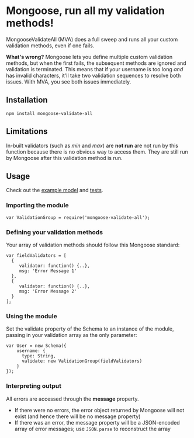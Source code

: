 Mongoose, run all my validation methods!
=====================

MongooseValidateAll (MVA) does a full sweep and runs all your custom validation methods, even if one fails.

**What's wrong?** Mongoose lets you define multiple custom validation methods, but when the first fails, the subsequent methods are ignored and validation is terminated.  This means that if your username is too long *and* has invalid characters, it'll take two validation sequences to resolve both issues.  With MVA, you see both issues immediately.


Installation
------------
    npm install mongoose-validate-all


Limitations
-----------
In-built validators (such as *min* and *max*) are **not run**  are not run by this function because there is no obvious way to access them.  They are still run by Mongoose after this validation method is run.


Usage
-------
Check out the [example model](examples/UserModel.js) and [tests](/test/validate-all.js).

### Importing the module
    var ValidationGroup = require('mongoose-validate-all');
    
### Defining your validation methods
Your array of validation methods should follow this Mongoose standard:

    var fieldValidators = [
      {
         validator: function() {..},
         msg: 'Error Message 1'
      },
      {
         validator: function() {..},
         msg: 'Error Message 2'
      }
    ];

### Using the module
Set the validate property of the Schema to an instance of the module, passing in your validation array as the only parameter:

    var User = new Schema({
        username: { 
          type: String, 
          validate: new ValidationGroup(fieldValidators) 
        }
    });

### Interpreting output
All errors are accessed through the **message** property.
* If there were no errors, the error object returned by Mongoose will not exist (and hence there will be no message property)
* If there was an error, the message property will be a JSON-encoded array of error messages; use `JSON.parse` to reconstruct the array
